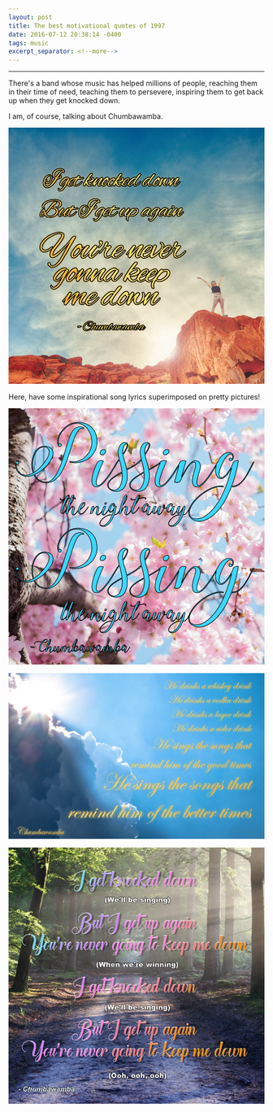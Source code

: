```yaml
---
layout: post
title: The best motivational quotes of 1997 
date: 2016-07-12 20:38:14 -0400
tags: music
excerpt_separator: <!--more-->
---
```

<hr class="music">
There's a band whose music has helped millions of people, reaching them in their time of need, teaching them to persevere, inspiring them to get back up when they get knocked down.

I am, of course, talking about Chumbawamba.

![Inspirational Chumbawamba song lyrics](/assets/chumba1.png)

Here, have some inspirational song lyrics superimposed on pretty pictures!

<!--more-->

![Inspirational Chumbawamba song lyrics](/assets/chumba2.png)

![Inspirational Chumbawamba song lyrics](/assets/chumba3.png)

![Inspirational Chumbawamba song lyrics](/assets/chumba4.png)


<body class="music"></body>
